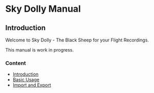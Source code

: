 # Sky Dolly Manual

## Introduction

Welcome to Sky Dolly - The Black Sheep for your Flight Recordings.

This manual is work in progress.

### Content

- [Introduction](intro.md)
- [Basic Usage](basic.md)
- [Import and Export](import-export.md)
